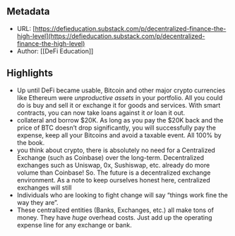 ## Metadata
* URL: [https://defieducation.substack.com/p/decentralized-finance-the-high-level](https://defieducation.substack.com/p/decentralized-finance-the-high-level)
* Author: [[DeFi Education]]

## Highlights
* Up until DeFi became usable, Bitcoin and other major crypto currencies like Ethereum were *unproductive assets* in your portfolio. All you could do is buy and sell it or exchange it for goods and services. With smart contracts, you can now take loans against it *or* loan it out.
* collateral and borrow $20K. As long as you pay the $20K back and the price of BTC doesn’t drop significantly, you will successfully pay the expense, keep all your Bitcoins and avoid a taxable event. All 100% by the book.
* you think about crypto, there is absolutely no need for a Centralized Exchange (such as Coinbase) over the long-term. Decentralized exchanges such as Uniswap, 0x, Sushiswap, etc. already do more volume than Coinbase! So. The future is a decentralized exchange environment. As a note to keep ourselves honest here, centralized exchanges will still
* Individuals who are looking to fight change will say “things work fine the way they are”.
* These centralized entities (Banks, Exchanges, etc.) all make tons of money. They have *huge* overhead costs. Just add up the operating expense line for any exchange or bank.